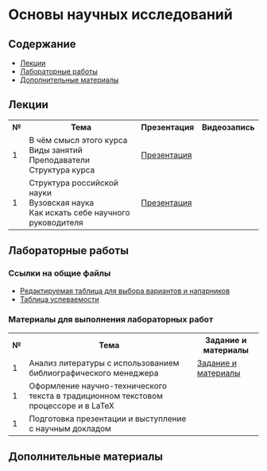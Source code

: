 # Основы научных исследований

## Содержание
- [Лекции](#лекции)
- [Лабораторные работы](#лабораторные-работы)
- [Дополнительные материалы](#дополнительные-материалы)

## Лекции

<table>
<tr>
<th>№</th>
<th>Тема</th>
<th>Презентация</th>
<th>Видеозапись</th>
</tr>

<tr>
<td>1</td>
<td>В чём смысл этого курса<br/>
Виды занятий<br/>
Преподаватели<br/>
Структура курса</td>
<td><a href="https://github.com/itsecd/academic-fundamentals/blob/main/lectures/lecture00-course-info.pdf">Презентация</a></td>
<td></td>
</tr>

<tr>
<td>1</td>
<td>Структура российской науки<br/>
Вузовская наука<br/>
Как искать себе научного руководителя<br/>
<td><a href="https://github.com/itsecd/academic-fundamentals/blob/main/lectures/lecture01-academic-work-structure.pdf">Презентация</a></td>
<td></td>
</tr>


</table>


## Лабораторные работы

### Ссылки на общие файлы

- [Редактируемая таблица для выбора вариантов и напарников]()
- [Таблица успеваемости]()

### Материалы для выполнения лабораторных работ

<table>
<tr>
<th>№</th>
<th>Тема</th>
<th>Задание и материалы</th>
</tr>

<tr>
<td>1</td>
<td>Анализ литературы с использованием библиографического менеджера</td>
<td><a href="https://github.com/itsecd/academic-fundamentals/tree/main/lab-1">Задание и материалы</a></td>
</tr>

<tr>
<td>1</td>
<td>Оформление научно-технического текста в традиционном текстовом процессоре и в LaTeX</td>
<td></td>
</tr>

<tr>
<td>1</td>
<td>Подготовка презентации и выступление с научным докладом</td>
<td></td>
</tr>

</table>

## Дополнительные материалы
